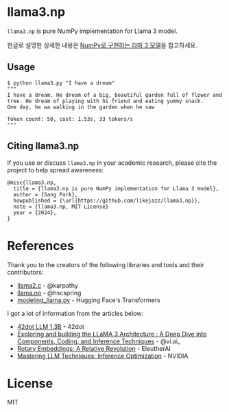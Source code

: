 # llama3.np

`llama3.np` is pure NumPy implementation for Llama 3 model.

한글로 설명한 상세한 내용은 [NumPy로 구현하는 라마 3 모델](https://docs.likejazz.com/llama3/)을 참고하세요.

## Usage

```shell
$ python llama3.py "I have a dream"
"""
I have a dream. He dream of a big, beautiful garden full of flower and tree. He dream of playing with hi friend and eating yummy snack.
One day, he wa walking in the garden when he saw

Token count: 50, cost: 1.53s, 33 tokens/s
"""
```

## Citing llama3.np

If you use or discuss `llama3.np` in your academic research, please cite the project to help spread awareness:

```
@misc{llama3.np,
  title = {llama3.np is pure NumPy implementation for Llama 3 model},
  author = {Sang Park}, 
  howpublished = {\url{https://github.com/likejazz/llama3.np}},
  note = {llama3.np, MIT License}
  year = {2024},
}
```

# References
Thank you to the creators of the following libraries and tools and their contributors:
- [llama2.c](https://github.com/karpathy/llama2.c) - @karpathy
- [llama.np](https://github.com/hscspring/llama.np) - @hscspring
- [modeling_llama.py](https://github.com/huggingface/transformers/blob/main/src/transformers/models/llama/modeling_llama.py) - Hugging Face's Transformers

I got a lot of information from the articles below:
- [42dot LLM 1.3B](https://42dot.ai/blog/178) - 42dot
- [Exploring and building the LLaMA 3 Architecture : A Deep Dive into Components, Coding, and Inference Techniques](https://medium.com/@vi.ai_/exploring-and-building-the-llama-3-architecture-a-deep-dive-into-components-coding-and-43d4097cfbbb) - @vi.ai_
- [Rotary Embeddings: A Relative Revolution](https://blog.eleuther.ai/rotary-embeddings/) - EleutherAI
- [Mastering LLM Techniques: Inference Optimization](https://developer.nvidia.com/blog/mastering-llm-techniques-inference-optimization/) - NVIDIA

# License
MIT